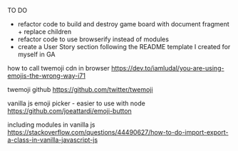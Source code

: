 TO DO
* refactor code to build and destroy game board with document fragment + replace children
* refactor code to use browserify instead of modules
* create a User Story section following the README template I created for myself in GA

how to call twemoji cdn in browser
https://dev.to/iamludal/you-are-using-emojis-the-wrong-way-i71

twemoji github
https://github.com/twitter/twemoji

vanilla js emoji picker - easier to use with node
https://github.com/joeattardi/emoji-button

including modules in vanilla js
https://stackoverflow.com/questions/44490627/how-to-do-import-export-a-class-in-vanilla-javascript-js
